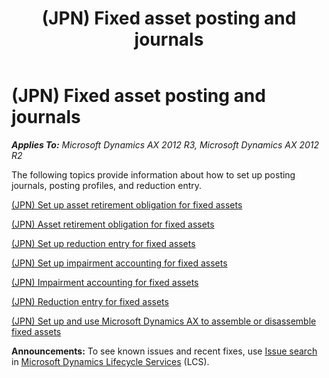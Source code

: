 ﻿---
title: (JPN) Fixed asset posting and journals
TOCTitle: (JPN) Fixed asset posting and journals
ms:assetid: 40e4ba47-5b3f-4db1-a630-9c64aeb265e4
ms:mtpsurl: https://technet.microsoft.com/en-us/library/Dn505758(v=AX.60)
ms:contentKeyID: 59614114
ms.date: 04/18/2014
mtps_version: v=AX.60
---

# (JPN) Fixed asset posting and journals 


_**Applies To:** Microsoft Dynamics AX 2012 R3, Microsoft Dynamics AX 2012 R2_

The following topics provide information about how to set up posting journals, posting profiles, and reduction entry.

[(JPN) Set up asset retirement obligation for fixed assets](jpn-set-up-asset-retirement-obligation-for-fixed-assets.md)

[(JPN) Asset retirement obligation for fixed assets](jpn-asset-retirement-obligation-for-fixed-assets.md)

[(JPN) Set up reduction entry for fixed assets](jpn-set-up-reduction-entry-for-fixed-assets.md)

[(JPN) Set up impairment accounting for fixed assets](jpn-set-up-impairment-accounting-for-fixed-assets.md)

[(JPN) Impairment accounting for fixed assets](jpn-impairment-accounting-for-fixed-assets.md)

[(JPN) Reduction entry for fixed assets](jpn-reduction-entry-for-fixed-assets.md)

[(JPN) Set up and use Microsoft Dynamics AX to assemble or disassemble fixed assets](jpn-set-up-and-use-microsoft-dynamics-ax-to-assemble-or-disassemble-fixed-assets.md)

  
**Announcements:** To see known issues and recent fixes, use [Issue search](http://go.microsoft.com/fwlink/?linkid=389258) in [Microsoft Dynamics Lifecycle Services](http://go.microsoft.com/fwlink/?linkid=306505) (LCS).


